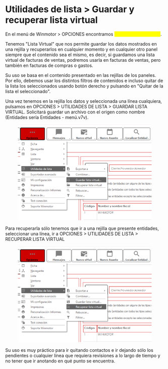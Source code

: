 # Utilidades de lista > Guardar y recuperar lista virtual

En el menú de Winmotor > OPCIONES encontramos <mark style="color:yellow;">UTILIDADES DE LISTA</mark>.

Tenemos "Lista Virtual" que nos permite guardar los datos mostrados en una rejilla y recuperarlos en cualquier momento y en cualquier otro panel siempre que el contenido sea el mismo, es decir, si guardamos una lista virtual de facturas de ventas, podremos usarla en facturas de ventas, pero también en facturas de compras o gastos.

Su uso se basa en el contenido presentado en las rejillas de los paneles. Por ello, debemos usar los distintos filtros de contenidos e incluso quitar de la lista los seleccionados usando botón derecho y pulsando en "Quitar de la lista el seleccionado".

Una vez tenemos en la rejilla los datos y seleccionada una línea cualquiera, pulsamos en OPCIONES > UTILIDADES DE LISTA > GUARDAR LISTA VIRTUAL. Solicitará guardar un archivo con el origen como nombre (Entidades sería Entidades - menú.v7v).

<figure><img src="../../../.gitbook/assets/imagen (21) (1).png" alt=""><figcaption></figcaption></figure>

Para recuperarla sólo tenemos que ir a una rejilla que presente entidades, seleccionar una línea, ir a OPCIONES > UTILIDADES DE LISTA > RECUPERAR LISTA VIRTUAL

<figure><img src="../../../.gitbook/assets/imagen (1) (1) (1) (1) (1) (1) (1).png" alt=""><figcaption></figcaption></figure>

Su uso es muy práctico para ir quitando contactos e ir dejando sólo los pendientes o cualquier línea que requiera revisiones a lo largo de tiempo y no tener que ir anotando en qué punto se encuentra.

